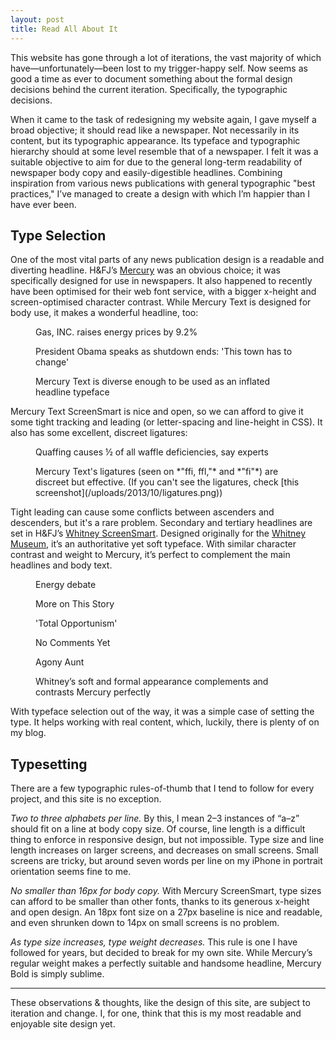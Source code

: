 ```yaml
---
layout: post
title: Read All About It
---
```


This website has gone through a lot of iterations, the vast majority of which have—unfortunately—been lost to my trigger-happy self. Now seems as good a time as ever to document something about the formal design decisions behind the current iteration. Specifically, the typographic decisions.

When it came to the task of redesigning my website again, I gave myself a broad objective; it should read like a newspaper. Not necessarily in its content, but its typographic appearance. Its typeface and typographic hierarchy should at some level resemble that of a newspaper. I felt it was a suitable objective to aim for due to the general long-term readability of newspaper body copy and easily-digestible headlines. Combining inspiration from various news publications with general typographic "best practices," I’ve managed to create a design with which I’m happier than I have ever been.

## Type Selection
One of the most vital parts of any news publication design is a readable and diverting headline. H&FJ’s [Mercury](http://www.typography.com/fonts/mercury-text/overview/) was an obvious choice; it was specifically designed for use in newspapers. It also happened to recently have been optimised for their web font service, with a bigger x-height and screen-optimised character contrast. While Mercury Text is designed for body use, it makes a wonderful headline, too:

<figure>
	<p class="alpha">Gas, INC. raises energy prices by 9.2%</p>
	<p class="alpha">President Obama speaks as shutdown ends: 'This town has to change'</p>
	<figcaption>Mercury Text is diverse enough to be used as an inflated headline typeface</figcaption>
</figure>

Mercury Text ScreenSmart is nice and open, so we can afford to give it some tight tracking and leading (or letter-spacing and line-height in CSS). It also has some excellent, discreet ligatures:

<figure>
	<p class="alpha">Quaffing causes ½ of all waffle deficiencies, say experts</p>
	<figcaption>Mercury Text's ligatures (seen on *"ffi, ffl,"* and *"fi"*) are discreet but effective. (If you can't see the ligatures, check [this screenshot](/uploads/2013/10/ligatures.png))</figcaption>
</figure>

Tight leading can cause some conflicts between ascenders and descenders, but it's a rare problem. Secondary and tertiary headlines are set in H&FJ’s [Whitney ScreenSmart](http://www.typography.com/fonts/whitney/overview/). Designed originally for the [Whitney Museum](http://whitney.org), it’s an authoritative yet soft typeface. With similar character contrast and weight to Mercury, it’s perfect to complement the main headlines and body text.

<figure>
	<p class="beta">Energy debate</p>
	<p class="beta">More on This Story</p>
	<p class="beta">'Total Opportunism'</p>
	<p class="gamma">No Comments Yet</p>
	<p class="gamma p">Agony Aunt</p>
	<figcaption>Whitney’s soft and formal appearance complements and contrasts Mercury perfectly</figcaption>
</figure>

With typeface selection out of the way, it was a simple case of setting the type. It helps working with real content, which, luckily, there is plenty of on my blog.

## Typesetting
There are a few typographic rules-of-thumb that I tend to follow for every project, and this site is no exception.

*Two to three alphabets per line.* By this, I mean 2–3 instances of “a–z” should fit on a line at body copy size. Of course, line length is a difficult thing to enforce in responsive design, but not impossible. Type size and line length increases on larger screens, and decreases on small screens. Small screens are tricky, but around seven words per line on my iPhone in portrait orientation seems fine to me.

*No smaller than 16px for body copy.* With Mercury ScreenSmart, type sizes can afford to be smaller than other fonts, thanks to its generous x-height and open design. An 18px font size on a 27px baseline is nice and readable, and even shrunken down to 14px on small screens is no problem.

*As type size increases, type weight decreases.* This rule is one I have followed for years, but decided to break for my own site. While Mercury’s regular weight makes a perfectly suitable and handsome headline, Mercury Bold is simply sublime.

* * *

These observations & thoughts, like the design of this site, are subject to iteration and change. I, for one, think that this is my most readable and enjoyable site design yet.